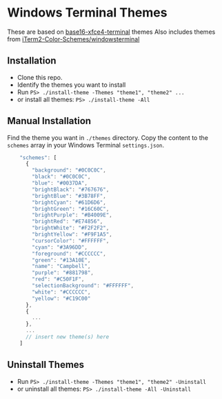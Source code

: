 # Windows Terminal Themes

These are based on [base16-xfce4-terminal](https://github.com/afq984/base16-xfce4-terminal) themes
Also includes themes from [iTerm2-Color-Schemes/windowsterminal](https://github.com/mbadolato/iTerm2-Color-Schemes/tree/master/windowsterminal)


## Installation 

- Clone this repo. 
- Identify the themes you want to install
- Run `PS> ./install-theme -Themes "theme1", "theme2" ...`
 - or install all themes: `PS> ./install-theme -All`

## Manual Installation
Find the theme you want in `./themes` directory. Copy the content to the `schemes` array in your Windows Terminal `settings.json`.

```javascript
    "schemes": [
      {
        "background": "#0C0C0C",
        "black": "#0C0C0C",
        "blue": "#0037DA",
        "brightBlack": "#767676",
        "brightBlue": "#3B78FF",
        "brightCyan": "#61D6D6",
        "brightGreen": "#16C60C",
        "brightPurple": "#B4009E",
        "brightRed": "#E74856",
        "brightWhite": "#F2F2F2",
        "brightYellow": "#F9F1A5",
        "cursorColor": "#FFFFFF",
        "cyan": "#3A96DD",
        "foreground": "#CCCCCC",
        "green": "#13A10E",
        "name": "Campbell",
        "purple": "#881798",
        "red": "#C50F1F",
        "selectionBackground": "#FFFFFF",
        "white": "#CCCCCC",
        "yellow": "#C19C00"
      },
      {
        ...
      },
      ...
      // insert new theme(s) here
    ]
```

## Uninstall Themes

- Run `PS> ./install-theme -Themes "theme1", "theme2" -Uninstall`
 - or uninstall all themes: `PS> ./install-theme -All -Uninstall`

